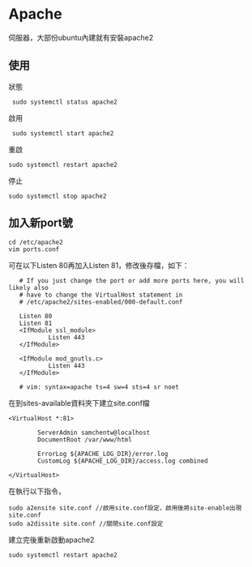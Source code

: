 # Apache
伺服器，大部份ubuntu內建就有安裝apache2


## 使用

狀態
```
 sudo systemctl status apache2
```

啟用
```
 sudo systemctl start apache2
```

重啟
```
sudo systemctl restart apache2
```

停止
```
sudo systemctl stop apache2
```


## 加入新port號

```
cd /etc/apache2
vim ports.conf
```

可在以下Listen 80再加入Listen 81，修改後存檔，如下：
```
   # If you just change the port or add more ports here, you will likely also
   # have to change the VirtualHost statement in
   # /etc/apache2/sites-enabled/000-default.conf
   
   Listen 80
   Listen 81
   <IfModule ssl_module>
           Listen 443
   </IfModule>
   
   <IfModule mod_gnutls.c>
           Listen 443
   </IfModule>
   
   # vim: syntax=apache ts=4 sw=4 sts=4 sr noet
```
在到sites-available資料夾下建立site.conf檔
```
<VirtualHost *:81>

        ServerAdmin samchentw@localhost
        DocumentRoot /var/www/html

        ErrorLog ${APACHE_LOG_DIR}/error.log
        CustomLog ${APACHE_LOG_DIR}/access.log combined

</VirtualHost>

```

在執行以下指令，
```
sudo a2ensite site.conf //啟用site.conf設定，啟用後將site-enable出現site.conf
sudo a2dissite site.conf //關閉site.conf設定

```
建立完後重新啟動apache2
```
sudo systemctl restart apache2
```